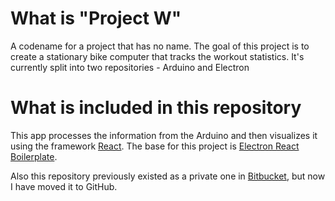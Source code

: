 # What is "Project W"
A codename for a project that has no name. The goal of this project is to create a stationary bike computer that tracks the workout statistics.
It's currently split into two repositories - Arduino and Electron

# What is included in this repository
This app processes the information from the Arduino and then visualizes it using the framework [React](https://github.com/facebook/react/). 
The base for this project is [Electron React Boilerplate](https://github.com/electron-react-boilerplate/electron-react-boilerplate).

Also this repository previously existed as a private one in [Bitbucket](https://bitbucket.org/), but now I have moved it to GitHub.
